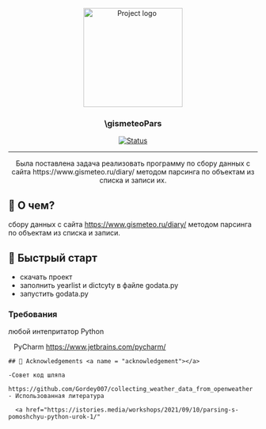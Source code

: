 <p align="center">
  <a href="https://github.com/MrTimkms/gismeteoPars#%D0%BE" rel="noopener">
 <img width=200px height=200px src="https://i.imgur.com/6wj0hh6.jpg" alt="Project logo"></a>
</p>

<h3 align="center">\gismeteoPars</h3>

<div align="center">

[![Status](https://img.shields.io/badge/status-active-success.svg)]()


</div>

---

<p align="center"> Была поставлена задача реализовать программу по сбору данных с сайта https://www.gismeteo.ru/diary/ методом парсинга по объектам из списка и записи их. 
    <br> 
</p>

## 🧐 О чем? <a name = "about"></a>

сбору данных с сайта https://www.gismeteo.ru/diary/ методом парсинга по объектам из списка и записи.
## 🏁 Быстрый старт <a name = "getting_started"></a>

- скачать проект
- заполнить yearlist и dictcyty в файле godata.py
- запустить godata.py
### Требования

любой интепритатор Python

`` ``
PyCharm https://www.jetbrains.com/pycharm/
```
## 🎉 Acknowledgements <a name = "acknowledgement"></a>

-Совет код шляпа

https://github.com/Gordey007/collecting_weather_data_from_openweather
- Использованная литература

  <a href="https://istories.media/workshops/2021/09/10/parsing-s-pomoshchyu-python-urok-1/" 